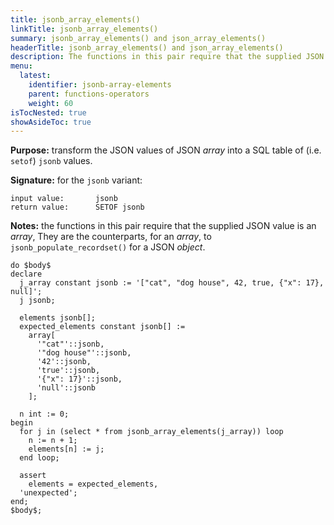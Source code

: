 ```yaml
---
title: jsonb_array_elements()
linkTitle: jsonb_array_elements()
summary: jsonb_array_elements() and json_array_elements()
headerTitle: jsonb_array_elements() and json_array_elements()
description: The functions in this pair require that the supplied JSON value is an array, and transform the list into a table.
menu:
  latest:
    identifier: jsonb-array-elements
    parent: functions-operators
    weight: 60
isTocNested: true
showAsideToc: true
---
```

**Purpose:** transform the JSON values of JSON _array_ into a SQL table of (i.e. `setof`) `jsonb` values.

**Signature:** for the `jsonb` variant:

```
input value:       jsonb
return value:      SETOF jsonb
```

**Notes:** the functions in this pair require that the supplied JSON value is an _array_, They are the counterparts, for an _array_, to `jsonb_populate_recordset()` for a JSON _object_.

```postgresql
do $body$
declare
  j_array constant jsonb := '["cat", "dog house", 42, true, {"x": 17}, null]';
  j jsonb;

  elements jsonb[];
  expected_elements constant jsonb[] :=
    array[
      '"cat"'::jsonb,
      '"dog house"'::jsonb,
      '42'::jsonb,
      'true'::jsonb,
      '{"x": 17}'::jsonb,
      'null'::jsonb
    ];

  n int := 0;
begin
  for j in (select * from jsonb_array_elements(j_array)) loop
    n := n + 1;
    elements[n] := j;
  end loop;

  assert
    elements = expected_elements,
  'unexpected';
end;
$body$;
```
